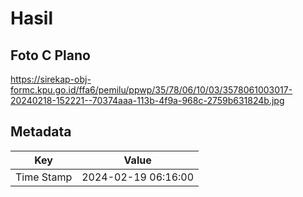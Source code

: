 # Hasil

## Foto C Plano

https://sirekap-obj-formc.kpu.go.id/ffa6/pemilu/ppwp/35/78/06/10/03/3578061003017-20240218-152221--70374aaa-113b-4f9a-968c-2759b631824b.jpg


## Metadata

| Key        | Value               |
| ---------- | ------------------- |
| Time Stamp | 2024-02-19 06:16:00 |



